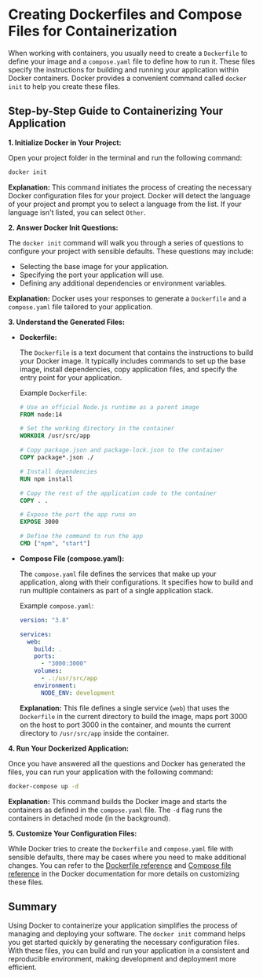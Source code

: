 # Creating Dockerfiles and Compose Files for Containerization

When working with containers, you usually need to create a `Dockerfile` to
define your image and a `compose.yaml` file to define how to run it. These files
specify the instructions for building and running your application within Docker
containers. Docker provides a convenient command called `docker init` to help
you create these files.

## Step-by-Step Guide to Containerizing Your Application

**1. Initialize Docker in Your Project:**

Open your project folder in the terminal and run the following command:

```bash
docker init
```

**Explanation:** This command initiates the process of creating the necessary
Docker configuration files for your project. Docker will detect the language of
your project and prompt you to select a language from the list. If your language
isn't listed, you can select `Other`.

**2. Answer Docker Init Questions:**

The `docker init` command will walk you through a series of questions to
configure your project with sensible defaults. These questions may include:

- Selecting the base image for your application.
- Specifying the port your application will use.
- Defining any additional dependencies or environment variables.

**Explanation:** Docker uses your responses to generate a `Dockerfile` and a
`compose.yaml` file tailored to your application.

**3. Understand the Generated Files:**

- **Dockerfile:**

  The `Dockerfile` is a text document that contains the instructions to build
  your Docker image. It typically includes commands to set up the base image,
  install dependencies, copy application files, and specify the entry point for
  your application.

  Example `Dockerfile`:

  ```dockerfile
  # Use an official Node.js runtime as a parent image
  FROM node:14

  # Set the working directory in the container
  WORKDIR /usr/src/app

  # Copy package.json and package-lock.json to the container
  COPY package*.json ./

  # Install dependencies
  RUN npm install

  # Copy the rest of the application code to the container
  COPY . .

  # Expose the port the app runs on
  EXPOSE 3000

  # Define the command to run the app
  CMD ["npm", "start"]
  ```

- **Compose File (compose.yaml):**

  The `compose.yaml` file defines the services that make up your application,
  along with their configurations. It specifies how to build and run multiple
  containers as part of a single application stack.

  Example `compose.yaml`:

  ```yaml
  version: "3.8"

  services:
    web:
      build: .
      ports:
        - "3000:3000"
      volumes:
        - .:/usr/src/app
      environment:
        NODE_ENV: development
  ```

  **Explanation:** This file defines a single service (`web`) that uses the
  `Dockerfile` in the current directory to build the image, maps port 3000 on
  the host to port 3000 in the container, and mounts the current directory to
  `/usr/src/app` inside the container.

**4. Run Your Dockerized Application:**

Once you have answered all the questions and Docker has generated the files, you
can run your application with the following command:

```bash
docker-compose up -d
```

**Explanation:** This command builds the Docker image and starts the containers
as defined in the `compose.yaml` file. The `-d` flag runs the containers in
detached mode (in the background).

**5. Customize Your Configuration Files:**

While Docker tries to create the `Dockerfile` and `compose.yaml` file with
sensible defaults, there may be cases where you need to make additional
changes. You can refer to the [Dockerfile
reference](https://docs.docker.com/engine/reference/builder/) and [Compose file
reference](https://docs.docker.com/compose/compose-file/) in the Docker
documentation for more details on customizing these files.

## Summary

Using Docker to containerize your application simplifies the process of managing
and deploying your software. The `docker init` command helps you get started
quickly by generating the necessary configuration files. With these files, you
can build and run your application in a consistent and reproducible environment,
making development and deployment more efficient.
